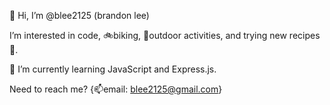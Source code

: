 👋 Hi, I’m @blee2125 (brandon lee)

I’m interested in code, 🚲biking, 🛶outdoor activities, and trying new recipes🥑.

🌱 I’m currently learning JavaScript and Express.js.

Need to reach me? {📫email: blee2125@gmail.com}

<!---
blee2125/blee2125 is a ✨ special ✨ repository because its `README.md` (this file) appears on your GitHub profile.
You can click the Preview link to take a look at your changes.
--->
